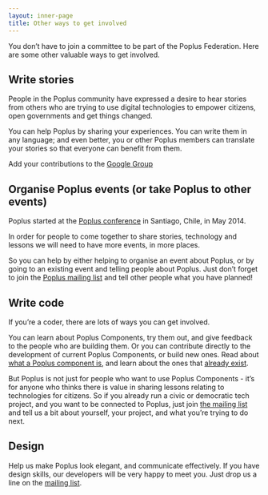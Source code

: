```yaml
---
layout: inner-page
title: Other ways to get involved
---
```


You don’t have to join a committee to be part of the Poplus Federation. Here are some other valuable ways to get involved.

## Write stories

People in the Poplus community have expressed a desire to hear stories from others who are trying to use digital technologies to empower citizens, open governments and get things changed.

You can help Poplus by sharing your experiences. You can write them in any language; and even better, you or other Poplus members can translate your stories so that everyone can benefit from them.

Add your contributions to the [Google Group](https://groups.google.com/forum/#!forum/poplus)

## Organise Poplus events (or take Poplus to other events)

Poplus started at the [Poplus conference](http://poplus.org/popluscon/) in Santiago, Chile, in May 2014.

In order for people to come together to share stories, technology and lessons we will need to have more events, in more places.

So you can help by either helping to organise an event about Poplus, or by going to an existing event and telling people about Poplus. Just don’t forget to join the [Poplus mailing list](https://groups.google.com/forum/#%21forum/poplus) and tell other people what you have planned!

## Write code

If you’re a coder, there are lots of ways you can get involved.

You can learn about Poplus Components, try them out, and give feedback to the people who are building them. Or you can contribute directly to the development of current Poplus Components, or build new ones. Read about [what a Poplus component is](http://poplus.org/components/), and learn about the ones that [already exist](http://poplus.org/components/#components).

But Poplus is not just for people who want to use Poplus Components - it’s for anyone who thinks there is value in sharing lessons relating to technologies for citizens. So if you already run a civic or democratic tech project, and you want to be connected to Poplus, just join [the mailing list](https://groups.google.com/forum/#!forum/poplus) and tell us a bit about yourself, your project, and what you’re trying to do next.

## Design

Help us make Poplus look elegant, and communicate effectively. If you have design skills, our developers will be very happy to meet you. Just drop us a line on the [mailing list](https://groups.google.com/forum/#!forum/poplus).
